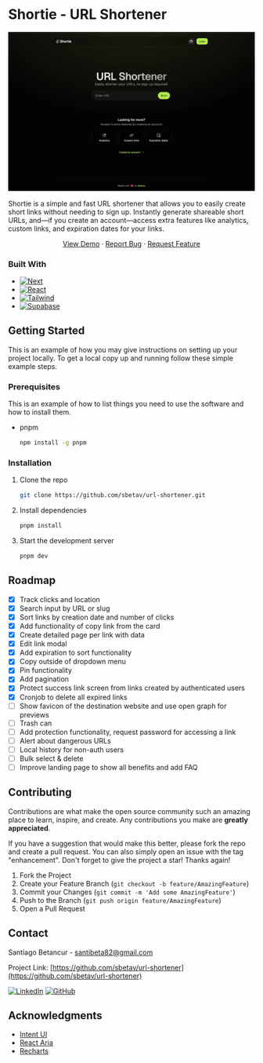 <!-- ABOUT THE PROJECT -->

# Shortie - URL Shortener

[![Shortie Screen Shot][product-screenshot]](https://example.com)

Shortie is a simple and fast URL shortener that allows you to easily create short links without needing to sign up. Instantly generate shareable short URLs, and—if you create an account—access extra features like analytics, custom links, and expiration dates for your links.

 <p align="center">
    <a href="https://shortie-url.vercel.app/">View Demo</a>
    &middot;
    <a href="https://github.com/sbetav/url-shortener/issues/new?labels=bug&template=bug-report---.md">Report Bug</a>
    &middot;
    <a href="https://github.com/sbetav/url-shortener/issues/new?labels=enhancement&template=feature-request---.md">Request Feature</a>
  </p>

### Built With

- [![Next][Next.js]][Next-url]
- [![React][React.js]][React-url]
- [![Tailwind][TailwindCSS]][TailwindCSS-url]
- [![Supabase][Supabase]][Supabase-url]

<!-- GETTING STARTED -->

## Getting Started

This is an example of how you may give instructions on setting up your project locally.
To get a local copy up and running follow these simple example steps.

### Prerequisites

This is an example of how to list things you need to use the software and how to install them.

- pnpm
  ```sh
  npm install -g pnpm
  ```

### Installation

1. Clone the repo
   ```sh
   git clone https://github.com/sbetav/url-shortener.git
   ```
2. Install dependencies
   ```sh
   pnpm install
   ```
3. Start the development server
   ```sh
   pnpm dev
   ```

<!-- ROADMAP -->

## Roadmap

- [x] Track clicks and location
- [x] Search input by URL or slug
- [x] Sort links by creation date and number of clicks
- [x] Add functionality of copy link from the card
- [x] Create detailed page per link with data
- [x] Edit link modal
- [x] Add expiration to sort functionality
- [x] Copy outside of dropdown menu
- [x] Pin functionality
- [x] Add pagination
- [x] Protect success link screen from links created by authenticated users
- [x] Cronjob to delete all expired links
- [ ] Show favicon of the destination website and use open graph for previews
- [ ] Trash can
- [ ] Add protection functionality, request password for accessing a link
- [ ] Alert about dangerous URLs
- [ ] Local history for non-auth users
- [ ] Bulk select & delete
- [ ] Improve landing page to show all benefits and add FAQ

<!-- CONTRIBUTING -->

## Contributing

Contributions are what make the open source community such an amazing place to learn, inspire, and create. Any contributions you make are **greatly appreciated**.

If you have a suggestion that would make this better, please fork the repo and create a pull request. You can also simply open an issue with the tag "enhancement".
Don't forget to give the project a star! Thanks again!

1. Fork the Project
2. Create your Feature Branch (`git checkout -b feature/AmazingFeature`)
3. Commit your Changes (`git commit -m 'Add some AmazingFeature'`)
4. Push to the Branch (`git push origin feature/AmazingFeature`)
5. Open a Pull Request

<!-- CONTACT -->

## Contact

Santiago Betancur - <a href="mailto:santibeta82@gmail.com">santibeta82@gmail.com</a>

Project Link: [https://github.com/sbetav/url-shortener](https://github.com/sbetav/url-shortener)

[![LinkedIn][linkedin-shield]][linkedin-url] [![GitHub][github-shield]][github-url]

<!-- ACKNOWLEDGMENTS -->

## Acknowledgments

- [Intent UI](https://intentui.com/)
- [React Aria](https://react-spectrum.adobe.com/react-aria/)
- [Recharts](https://recharts.org/)

<!-- MARKDOWN LINKS & IMAGES -->

[product-screenshot]: /public/app-screenshot.webp
[Next.js]: https://img.shields.io/badge/next.js-000000?style=for-the-badge&logo=nextdotjs&logoColor=white
[Next-url]: https://nextjs.org/
[React.js]: https://img.shields.io/badge/React-20232A?style=for-the-badge&logo=react&logoColor=61DAFB
[React-url]: https://reactjs.org/
[TailwindCSS]: https://img.shields.io/badge/-Tailwind%20CSS-%231a202c?style=for-the-badge&logo=tailwind-css
[TailwindCSS-url]: https://tailwindcss.com/
[Supabase]: https://img.shields.io/badge/Supabase-3ECF8E?style=for-the-badge&logo=supabase&logoColor=white
[Supabase-url]: https://supabase.com/
[linkedin-shield]: https://img.shields.io/badge/LinkedIn-blue?style=for-the-badge&logo=linkedin&logoColor=white
[linkedin-url]: https://www.linkedin.com/in/santiago-betancur/
[github-shield]: https://img.shields.io/badge/GitHub-black?style=for-the-badge&logo=github&logoColor=white
[github-url]: https://github.com/sbetav
